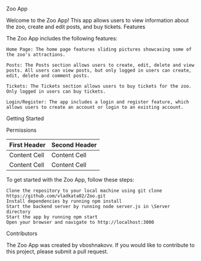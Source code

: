 Zoo App

Welcome to the Zoo App! This app allows users to view information about the zoo, create and edit posts, and buy tickets.
Features

The Zoo App includes the following features:

    Home Page: The home page features sliding pictures showcasing some of the zoo's attractions.

    Posts: The Posts section allows users to create, edit, delete and view posts. All users can view posts, but only logged in users can create, edit, delete and comment posts.

    Tickets: The Tickets section allows users to buy tickets for the zoo. Only logged in users can buy tickets.

    Login/Register: The app includes a login and register feature, which allows users to create an account or login to an existing account.

Getting Started

Permissions

| First Header  | Second Header |
| ------------- | ------------- |
| Content Cell  | Content Cell  |
| Content Cell  | Content Cell  |

To get started with the Zoo App, follow these steps:

    Clone the repository to your local machine using git clone https://github.com/vladkata02/Zoo.git
    Install dependencies by running npm install
    Start the backend server by running node server.js in \Server directory
    Start the app by running npm start
    Open your browser and navigate to http://localhost:3000

Contributors

The Zoo App was created by vboshnakovv. If you would like to contribute to this project, please submit a pull request.
